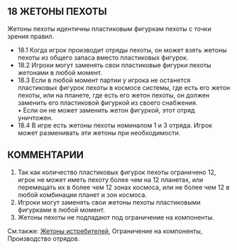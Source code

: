 18 ЖЕТОНЫ ПЕХОТЫ
---

Жетоны пехоты идентичны пластиковым фигуркам пехоты с точки зрения правил.
* 18.1 Когда игрок производит отряды пехоты, он может взять жетоны пехоты из общего запаса вместо пластиковых фигурок.
* 18.2 Игроки могут заменять свои пластиковые фигурки пехоты жетонами в любой момент.
* 18.3 Если в любой момент партии у игрока не останется пластиковых фигурок пехоты в космосе системы, где есть его жетон пехоты, или на планете, где есть его жетон пехоты, он должен заменить его пластиковой фигуркой из своего снабжения.  
• Если он не может заменить жетон фигуркой, этот отряд 
уничтожен.
* 18.4 В игре есть жетоны пехоты номиналом 1 и 3 отряда. Игрок может разменивать эти жетоны при необходимости.

КОММЕНТАРИИ
---
1) Так как количество пластиковых фигурок пехоты ограничено 12, игрок не может иметь пехоту более чем на 12 планетах, или перемещать их в более чем 12 зонах космоса, или не более чем 12 в любой комбинации планет и зон космоса.
2) Игроки могут заменять свои жетоны пехоты пластиковыми фигурками в любой момент.
3) Жетоны пехоты не подпадают под ограничение на компоненты.

См.также: [Жетоны истребителей](fighter_tokens.md), Ограничение на компоненты, Производство отрядов.
